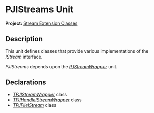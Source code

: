 # PJIStreams Unit

**Project:** [Stream Extension Classes](../API.md)

## Description

This unit defines classes that provide various implementations of the _IStream_ interface.

_PJIStreams_ depends upon the [_PJStreamWrapper_](./PJStreamWrapper.md) unit.

## Declarations

* [_TPJIStreamWrapper_](./TPJIStreamWrapper.md) class
* [_TPJHandleIStreamWrapper_](./TPJHandleIStreamWrapper.md) class
* [_TPJFileIStream_](./TPJFileIStream.md) class
